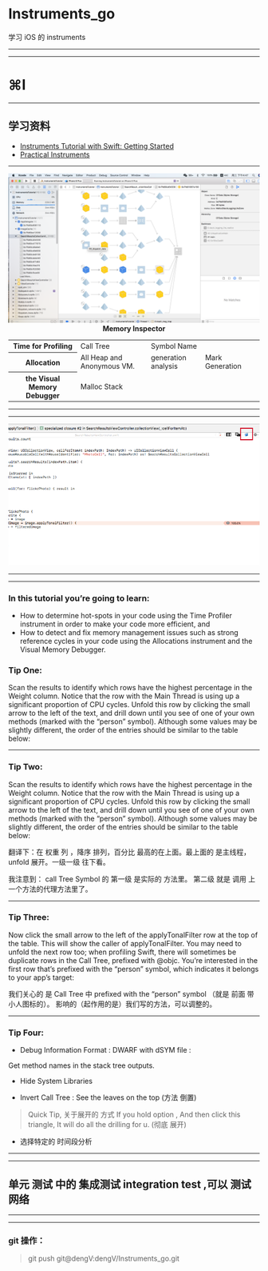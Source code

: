 # Instruments_go
学习 iOS 的 instruments

<hr>



<hr>


# ⌘I
<hr>

<h2>  学习资料 </h2>

<div>

<ul>
<li>
<a href="https://www.raywenderlich.com/166125/instruments-tutorial-swift-getting-started"> Instruments Tutorial with Swift: Getting Started</a>
</li>


<li>
<a href="https://videos.raywenderlich.com/courses/74-practical-instruments/lessons/3">
Practical Instruments
</a>
</li>
</ul>

</div>
<hr>
<img src="Images/Memory_Inspector.png">
<center><strong>Memory Inspector</strong></center>


<div>
<table>
<tr>
<th>Time for Profiling</th>
<td>
 Call Tree
</td>
<td>
Symbol Name
</td>
<td>

</td>
<td>

</td>
</tr>

<tr>
<th>Allocation</th>
<td>
 All Heap and Anonymous VM.

</td>
<td>
generation analysis
</td>
<td>
Mark Generation
</td>
</tr>

<tr>
<th>the Visual Memory Debugger</th>
<td>

Malloc Stack 
</td>
<td>

</td>
<td>

</td>
</tr>


</table>
</div>



<hr>

<hr>


<img src="Images/open-in-xcode-button.png">


<hr>

<hr>







### In this tutorial you’re going to learn:

* How to determine hot-spots in your code using the Time Profiler instrument in order to make your code more efficient, and
* How to detect and fix memory management issues such as strong reference cycles in your code using the Allocations instrument and the Visual Memory Debugger.


### Tip One: 

Scan the results to identify which rows have the highest percentage in the Weight column. Notice that the row with the Main Thread is using up a significant proportion of CPU cycles. Unfold this row by clicking the small arrow to the left of the text, and drill down until you see of one of your own methods (marked with the “person” symbol). Although some values may be slightly different, the order of the entries should be similar to the table below:



<hr>





### Tip Two:

Scan the results to identify which rows have the highest percentage in the Weight column. Notice that the row with the Main Thread is using up a significant proportion of CPU cycles. Unfold this row by clicking the small arrow to the left of the text, and drill down until you see of one of your own methods (marked with the “person” symbol). Although some values may be slightly different, the order of the entries should be similar to the table below:

翻译下：在 权重 列 ，降序 排列，百分比 最高的在上面。最上面的 是主线程，unfold 展开。一级一级 往下看。


我注意到： call Tree Symbol 的 第一级 是实际的 方法里。 第二级 就是 调用 上一个方法的代理方法里了。

<hr>



### Tip Three:


Now click the small arrow to the left of the applyTonalFilter row at the top of the table. This will show the caller of applyTonalFilter. You may need to unfold the next row too; when profiling Swift, there will sometimes be duplicate rows in the Call Tree, prefixed with @objc. You’re interested in the first row that’s prefixed with the “person” symbol, which indicates it belongs to your app’s target:


我们关心的 是 Call Tree 中  prefixed with the “person” symbol （就是 前面 带小人图标的）。 影响的（起作用的是）我们写的方法，可以调整的。




<hr>


### Tip Four:

* Debug Information Format : DWARF with dSYM file  :

Get method names in the stack tree outputs.


* Hide System Libraries

* Invert Call Tree : See the leaves on the top (方法 倒置)


> Quick Tip, 关于展开的 方式
If you hold option ,
And then click this triangle,
It will do all the drilling for u.
(彻底 展开)


* 选择特定的 时间段分析


<hr>



<hr>

## 单元 测试 中的 集成测试 integration test ,可以 测试 网络


<hr>



<hr>


### git 操作：


>  git push git@dengV:dengV/Instruments_go.git
